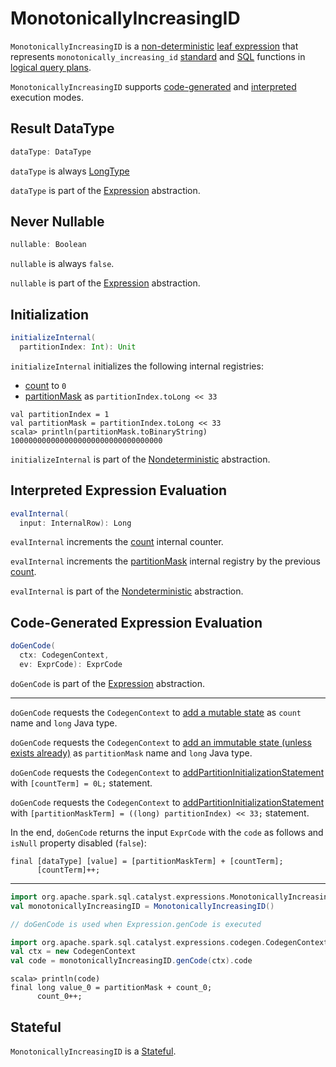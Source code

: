 # MonotonicallyIncreasingID

`MonotonicallyIncreasingID` is a [non-deterministic](Nondeterministic.md) [leaf expression](Expression.md#LeafExpression) that represents `monotonically_increasing_id` [standard](../spark-sql-functions.md#monotonically_increasing_id) and [SQL](../FunctionRegistry.md#monotonically_increasing_id) functions in [logical query plans](../logical-operators/LogicalPlan.md).

`MonotonicallyIncreasingID` supports [code-generated](#doGenCode) and [interpreted](#evalInternal) execution modes.

## <span id="dataType"> Result DataType

```scala
dataType: DataType
```

`dataType` is always [LongType](../types/DataType.md#LongType)

`dataType` is part of the [Expression](Expression.md#dataType) abstraction.

## <span id="nullable"> Never Nullable

```scala
nullable: Boolean
```

`nullable` is always `false`.

`nullable` is part of the [Expression](Expression.md#nullable) abstraction.

## <span id="initializeInternal"> Initialization

```scala
initializeInternal(
  partitionIndex: Int): Unit
```

`initializeInternal` initializes the following internal registries:

* [count](#count) to `0`
* [partitionMask](#partitionMask) as `partitionIndex.toLong << 33`

```text
val partitionIndex = 1
val partitionMask = partitionIndex.toLong << 33
scala> println(partitionMask.toBinaryString)
1000000000000000000000000000000000
```

`initializeInternal` is part of the [Nondeterministic](Nondeterministic.md#initializeInternal) abstraction.

## <span id="evalInternal"> Interpreted Expression Evaluation

```scala
evalInternal(
  input: InternalRow): Long
```

`evalInternal` increments the [count](#count) internal counter.

`evalInternal` increments the [partitionMask](#partitionMask) internal registry by the previous [count](#count).

`evalInternal` is part of the [Nondeterministic](Nondeterministic.md#evalInternal) abstraction.

## <span id="doGenCode"> Code-Generated Expression Evaluation

```scala
doGenCode(
  ctx: CodegenContext,
  ev: ExprCode): ExprCode
```

`doGenCode` is part of the [Expression](Expression.md#doGenCode) abstraction.

---

`doGenCode` requests the `CodegenContext` to [add a mutable state](../whole-stage-code-generation/CodegenContext.md#addMutableState) as `count` name and `long` Java type.

`doGenCode` requests the `CodegenContext` to [add an immutable state (unless exists already)](../whole-stage-code-generation/CodegenContext.md#addImmutableStateIfNotExists) as `partitionMask` name and `long` Java type.

`doGenCode` requests the `CodegenContext` to [addPartitionInitializationStatement](../whole-stage-code-generation/CodegenContext.md#addPartitionInitializationStatement) with `[countTerm] = 0L;` statement.

`doGenCode` requests the `CodegenContext` to [addPartitionInitializationStatement](../whole-stage-code-generation/CodegenContext.md#addPartitionInitializationStatement) with `[partitionMaskTerm] = ((long) partitionIndex) << 33;` statement.

In the end, `doGenCode` returns the input `ExprCode` with the `code` as follows and `isNull` property disabled (`false`):

```text
final [dataType] [value] = [partitionMaskTerm] + [countTerm];
      [countTerm]++;
```

---

```scala
import org.apache.spark.sql.catalyst.expressions.MonotonicallyIncreasingID
val monotonicallyIncreasingID = MonotonicallyIncreasingID()

// doGenCode is used when Expression.genCode is executed

import org.apache.spark.sql.catalyst.expressions.codegen.CodegenContext
val ctx = new CodegenContext
val code = monotonicallyIncreasingID.genCode(ctx).code
```

```text
scala> println(code)
final long value_0 = partitionMask + count_0;
      count_0++;
```

## <span id="Stateful"> Stateful

`MonotonicallyIncreasingID` is a [Stateful](Stateful.md).
